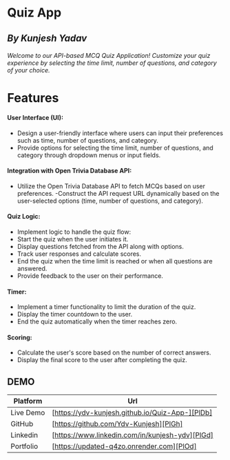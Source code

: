 # Quiz App
## _By Kunjesh Yadav_



###### Welcome to our API-based MCQ Quiz Application! Customize your quiz experience by selecting the time limit, number of questions, and category of your choice.

# Features

####  User Interface (UI):
- Design a user-friendly interface where users can input their preferences such as time, number of questions, and category.
- Provide options for selecting the time limit, number of questions, and category through dropdown menus or input fields.
#### Integration with Open Trivia Database API:

- Utilize the Open Trivia Database API to fetch MCQs based on user preferences.
-Construct the API request URL dynamically based on the user-selected options (time, number of questions, and category).
#### Quiz Logic:

- Implement logic to handle the quiz flow:
- Start the quiz when the user initiates it.
- Display questions fetched from the API along with options.
- Track user responses and calculate scores.
- End the quiz when the time limit is reached or when all questions are answered.
- Provide feedback to the user on their performance.
####  Timer:

- Implement a timer functionality to limit the duration of the quiz.
- Display the timer countdown to the user.
- End the quiz automatically when the timer reaches zero.
#### Scoring:
- Calculate the user's score based on the number of correct answers.
- Display the final score to the user after completing the quiz.

## DEMO

| Platform | Url |
| ------ | ------ |
| Live Demo | [https://ydv-kunjesh.github.io/Quiz-App-][PlDb] |
| GitHub | [https://github.com/Ydv-Kunjesh][PlGh] |
| Linkedin | [https://www.linkedin.com/in/kunjesh-ydv][PlGd] |
| Portfolio | [https://updated-q4zo.onrender.com][PlOd] |

[PlDb]: https://ydv-kunjesh.github.io/Quiz-App-/
[PlGh]: https://github.com/Ydv-Kunjesh
[PlGd]: https://www.linkedin.com/in/kunjesh-ydv/
[PlOd]: https://updated-q4zo.onrender.com/



